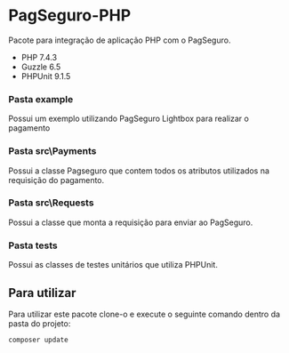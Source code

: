 # PagSeguro-PHP
 Pacote para integração de aplicação PHP com o PagSeguro.
 * PHP 7.4.3
 * Guzzle 6.5
 * PHPUnit 9.1.5

### Pasta example
Possui um exemplo utilizando PagSeguro Lightbox para realizar o pagamento

### Pasta src\Payments
Possui a classe Pagseguro que contem todos os atributos utilizados na requisição do pagamento.

### Pasta src\Requests
Possui a classe que monta a requisição para enviar ao PagSeguro.

### Pasta tests
Possui as classes de testes unitários que utiliza PHPUnit.

## Para utilizar
Para utilizar este pacote clone-o e execute o seguinte comando dentro da pasta do projeto:
```
composer update
```